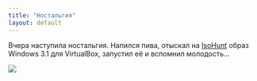 ```yaml
---
title: "Ностальгия"
layout: default 
---
```

Вчера наступила ностальгия. Напился пива, отыскал на [IsoHunt](http://isohunt.com/) образ Windows 3.1 для VirtualBox, запустил её и вспомнил молодость...

![](../../../view/65)
